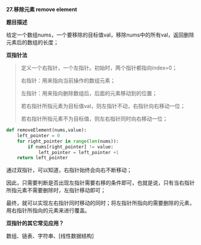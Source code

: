 **27.移除元素  remove element**

**题目描述**

给定一个数组nums，一个要移除的目标值val，移除nums中的所有val，返回删除元素后的数组的长度；

**双指针法**

> 定义一个右指针，一个左指针。初始时，两个指针都指向index=0；
>
> 右指针：用来指向当前操作的数组元素；
>
> 左指针：用来指向删除数组后，后面的元素移动到的位置；
>
> 若右指针所指元素为目标值val，则左指针不动，右指针向右移动一位；
>
> 若右指针所指元素不为目标值，则左右指针同时向右移动一位；

```python
def removeElement(nums,value):
    left_pointer = 0
   	for right_pointer in range(len(nums)):
        if nums[right_pointer] != value:
            left_pointer = left_pointer +1
    return left_pointer
```

通过双指针，可以知道，右指针始终会向右不断移动；

因此，只需要判断是否出现左指针需要右移的条件即可，也就是说，只有当右指针所指元素不需要删除时，左指针移动即可；

最终，就可以实现左右指针同时移动的同时；将左指针所指向的需要删除的元素，用右指针所指向的元素来进行覆盖。



**双指针的其它常见应用？**

数组、链表、字符串、[线性数据结构]